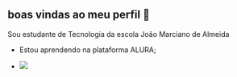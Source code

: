 ## boas vindas ao meu perfil 👋

Sou estudante de Tecnologia da escola João Marciano de Almeida

- Estou aprendendo na plataforma ALURA;

- ![](https://media1.tenor.com/m/9cy2wwvmwAQAAAAd/happy-strayla.gif)
